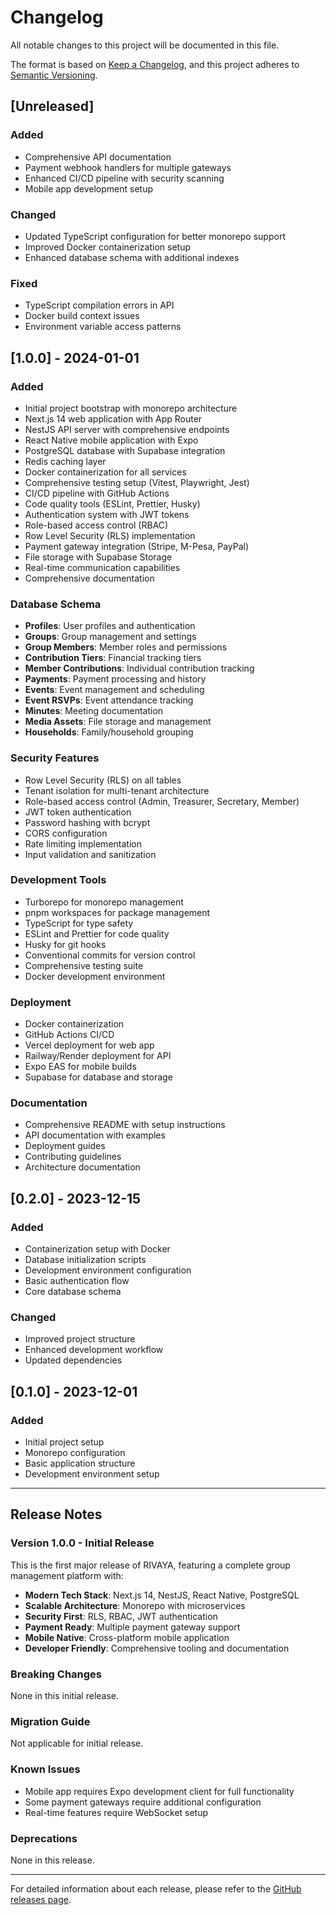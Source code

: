 # Changelog

All notable changes to this project will be documented in this file.

The format is based on [Keep a Changelog](https://keepachangelog.com/en/1.0.0/),
and this project adheres to [Semantic Versioning](https://semver.org/spec/v2.0.0.html).

## [Unreleased]

### Added
- Comprehensive API documentation
- Payment webhook handlers for multiple gateways
- Enhanced CI/CD pipeline with security scanning
- Mobile app development setup

### Changed
- Updated TypeScript configuration for better monorepo support
- Improved Docker containerization setup
- Enhanced database schema with additional indexes

### Fixed
- TypeScript compilation errors in API
- Docker build context issues
- Environment variable access patterns

## [1.0.0] - 2024-01-01

### Added
- Initial project bootstrap with monorepo architecture
- Next.js 14 web application with App Router
- NestJS API server with comprehensive endpoints
- React Native mobile application with Expo
- PostgreSQL database with Supabase integration
- Redis caching layer
- Docker containerization for all services
- Comprehensive testing setup (Vitest, Playwright, Jest)
- CI/CD pipeline with GitHub Actions
- Code quality tools (ESLint, Prettier, Husky)
- Authentication system with JWT tokens
- Role-based access control (RBAC)
- Row Level Security (RLS) implementation
- Payment gateway integration (Stripe, M-Pesa, PayPal)
- File storage with Supabase Storage
- Real-time communication capabilities
- Comprehensive documentation

### Database Schema
- **Profiles**: User profiles and authentication
- **Groups**: Group management and settings
- **Group Members**: Member roles and permissions
- **Contribution Tiers**: Financial tracking tiers
- **Member Contributions**: Individual contribution tracking
- **Payments**: Payment processing and history
- **Events**: Event management and scheduling
- **Event RSVPs**: Event attendance tracking
- **Minutes**: Meeting documentation
- **Media Assets**: File storage and management
- **Households**: Family/household grouping

### Security Features
- Row Level Security (RLS) on all tables
- Tenant isolation for multi-tenant architecture
- Role-based access control (Admin, Treasurer, Secretary, Member)
- JWT token authentication
- Password hashing with bcrypt
- CORS configuration
- Rate limiting implementation
- Input validation and sanitization

### Development Tools
- Turborepo for monorepo management
- pnpm workspaces for package management
- TypeScript for type safety
- ESLint and Prettier for code quality
- Husky for git hooks
- Conventional commits for version control
- Comprehensive testing suite
- Docker development environment

### Deployment
- Docker containerization
- GitHub Actions CI/CD
- Vercel deployment for web app
- Railway/Render deployment for API
- Expo EAS for mobile builds
- Supabase for database and storage

### Documentation
- Comprehensive README with setup instructions
- API documentation with examples
- Deployment guides
- Contributing guidelines
- Architecture documentation

## [0.2.0] - 2023-12-15

### Added
- Containerization setup with Docker
- Database initialization scripts
- Development environment configuration
- Basic authentication flow
- Core database schema

### Changed
- Improved project structure
- Enhanced development workflow
- Updated dependencies

## [0.1.0] - 2023-12-01

### Added
- Initial project setup
- Monorepo configuration
- Basic application structure
- Development environment setup

---

## Release Notes

### Version 1.0.0 - Initial Release

This is the first major release of RIVAYA, featuring a complete group management platform with:

- **Modern Tech Stack**: Next.js 14, NestJS, React Native, PostgreSQL
- **Scalable Architecture**: Monorepo with microservices
- **Security First**: RLS, RBAC, JWT authentication
- **Payment Ready**: Multiple payment gateway support
- **Mobile Native**: Cross-platform mobile application
- **Developer Friendly**: Comprehensive tooling and documentation

### Breaking Changes

None in this initial release.

### Migration Guide

Not applicable for initial release.

### Known Issues

- Mobile app requires Expo development client for full functionality
- Some payment gateways require additional configuration
- Real-time features require WebSocket setup

### Deprecations

None in this release.

---

For detailed information about each release, please refer to the [GitHub releases page](https://github.com/VinceBiggz/rivaya/releases).
